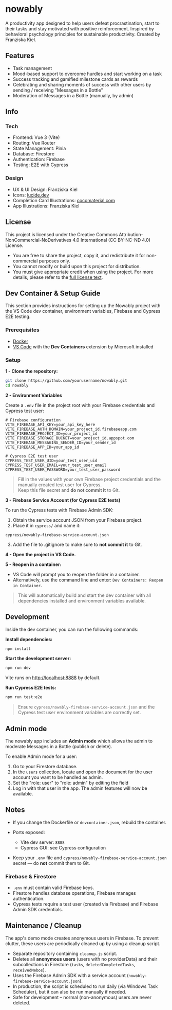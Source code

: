 # nowably

A productivity app designed to help users defeat procrastination, start to their tasks and stay motivated with positive reinforcement. Inspired by behavioral psychology principles for sustainable productivity. Created by Franziska Kiel.

## Features

- Task management
- Mood-based support to overcome hurdles and start working on a task
- Success tracking and gamified milestone cards as rewards
- Celebrating and sharing moments of success with other users by sending / receiving "Messages in a Bottle"
- Moderation of Messages in a Bottle (manually, by admin)

## Info

### Tech

- Frontend: Vue 3 (Vite)
- Routing: Vue Router
- State Management: Pinia
- Database: Firestore
- Authentication: Firebase
- Testing: E2E with Cypress

### Design

- UX & UI Design: Franziska Kiel
- Icons: [lucide.dev](https://lucide.dev/)
- Completion Card Illustrations: [cocomaterial.com](https://cocomaterial.com/)
- App Illustrations: Franziska Kiel

## License

This project is licensed under the Creative Commons Attribution-NonCommercial-NoDerivatives 4.0 International (CC BY-NC-ND 4.0) License.

- You are free to share the project, copy it, and redistribute it for non-commercial purposes only.
- You cannot modify or build upon this project for distribution.
- You must give appropriate credit when using the project.
  For more details, please refer to the [full license text](https://creativecommons.org/licenses/by-nc-nd/4.0/).

## Dev Container & Setup Guide

This section provides instructions for setting up the Nowably project with the VS Code dev container, environment variables, Firebase and Cypress E2E testing.

### Prerequisites

- [Docker](https://www.docker.com/get-started)
- [VS Code](https://code.visualstudio.com/) with the **Dev Containers** extension by Microsoft installed

### Setup

**1 - Clone the repository:**

```bash
git clone https://github.com/yourusername/nowably.git
cd nowably
```

**2 - Environment Variables**

Create a `.env` file in the project root with your Firebase credentials and Cypress test user:

```env
# Firebase configuration
VITE_FIREBASE_API_KEY=your_api_key_here
VITE_FIREBASE_AUTH_DOMAIN=your_project_id.firebaseapp.com
VITE_FIREBASE_PROJECT_ID=your_project_id
VITE_FIREBASE_STORAGE_BUCKET=your_project_id.appspot.com
VITE_FIREBASE_MESSAGING_SENDER_ID=your_sender_id
VITE_FIREBASE_APP_ID=your_app_id

# Cypress E2E test user
CYPRESS_TEST_USER_UID=your_test_user_uid
CYPRESS_TEST_USER_EMAIL=your_test_user_email
CYPRESS_TEST_USER_PASSWORD=your_test_user_password
```

> Fill in the values with your own Firebase project credentials and the manually created test user for Cypress.  
> Keep this file secret and **do not commit it** to Git.

**3 - Firebase Service Account (for Cypress E2E tests)**

To run the Cypress tests with Firebase Admin SDK:

1. Obtain the service account JSON from your Firebase project.
2. Place it in `cypress/` and name it:

```
cypress/nowably-firebase-service-account.json
```

3. Add the file to .gitignore to make sure to **not commit it** to Git.

**4 - Open the project in VS Code.**

**5 - Reopen in a container:**

- VS Code will prompt you to reopen the folder in a container.
- Alternatively, use the command line and enter: `Dev Containers: Reopen in Container`.

> This will automatically build and start the dev container with all dependencies installed and environment variables available.

## Development

Inside the dev container, you can run the following commands:

**Install dependencies:**

```bash
npm install
```

**Start the development server:**

```bash
npm run dev
```

Vite runs on [http://localhost:8888](http://localhost:8888) by default.

**Run Cypress E2E tests:**

```bash
npm run test:e2e
```

> Ensure `cypress/nowably-firebase-service-account.json` and the Cypress test user environment variables are correctly set.

## Admin mode

The nowably app includes an **Admin mode** which allows the admin to moderate Messages in a Bottle (publish or delete).

To enable Admin mode for a user:

1. Go to your Firestore database.
2. In the `users` collection, locate and open the document for the user account you want to be handled as admin.
3. Set the "role: user" to "role: admin" by editing the field
4. Log in with that user in the app. The admin features will now be available.

## Notes

- If you change the Dockerfile or `devcontainer.json`, rebuild the container.

- Ports exposed:

  - Vite dev server: `8888`
  - Cypress GUI: see Cypress configuration

- Keep your `.env` file and `cypress/nowably-firebase-service-account.json` secret — do **not** commit them to Git.

### Firebase & Firestore

- `.env` must contain valid Firebase keys.
- Firestore handles database operations, Firebase manages authentication.
- Cypress tests require a test user (created via Firebase) and Firebase Admin SDK credentials.

## Maintenance / Cleanup

The app's demo mode creates anonymous users in Firebase. To prevent clutter, these users are periodically cleaned up by using a cleanup script.

- Separate repository containing `cleanup.js` script.
- Deletes all **anonymous users** (users with no providerData) and their subcollections in Firestore (`tasks`, `deletedCompletedTasks`, `receivedMebos`).
- Uses the Firebase Admin SDK with a service account (`nowably-firebase-service-account.json`).
- In production, the script is scheduled to run daily (via Windows Task Scheduler), but it can also be run manually if needed.
- Safe for development – normal (non-anonymous) users are never deleted.
